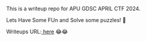 This is a writeup repo for APU GDSC APRIL CTF 2024. 

Lets Have Some FUn and Solve some puzzles! 🧩

Writeups URL:[ here](https://hello-world-2.gitbook.io/apu_gdsc_ctf/) 😂😂
